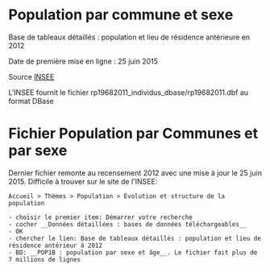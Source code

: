 Population par commune et sexe
==============================

Base de tableaux détaillés : population et lieu de résidence antérieure en 2012

Date de première mise en ligne : 25 juin 2015

Source [INSEE](http://www.insee.fr/fr/themes/detail.asp?reg_id=99&ref_id=td-population-12)


L'INSEE fournit le fichier rp19682011_individus_dbase/rp19682011.dbf au format DBase

Fichier Population par Communes et par sexe
===========================================

Dernier fichier remonte au recensement 2012 avec une mise à jour le 25 juin 2015. Difficile à trouver sur le site de l'INSEE: 
```
Accueil > Thèmes > Population > Évolution et structure de la population 

- choisir le premier item: Démarrer votre recherche
- cocher __Données détaillées : bases de données téléchargeables__
- OK
- chercher le lien: Base de tableaux détaillés : population et lieu de résidence antérieur à 2012
- BD: __POP1B : population par sexe et âge__. Le fichier fait plus de 7 millions de lignes
```





